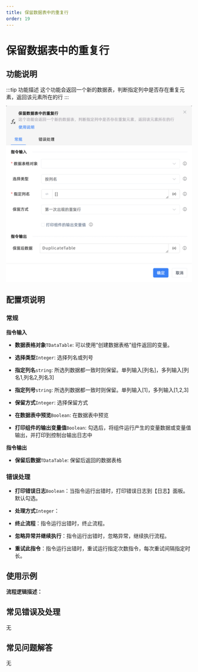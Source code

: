 ```yaml
---
title: 保留数据表中的重复行
order: 19
---
```


# 保留数据表中的重复行

## 功能说明

:::tip 功能描述
这个功能会返回一个新的数据表，判断指定列中是否存在重复元素，返回该元素所在的行
:::

![保留数据表中的重复行](../../../assets/保留数据表中的重复行_command.png)

## 配置项说明

### 常规

**指令输入**

- **数据表格对象**`TDataTable`: 可以使用“创建数据表格”组件返回的变量。

- **选择类型**`Integer`: 选择列名或列号

- **指定列名**`string`: 所选列数据都一致时则保留。单列输入[列名]，多列输入[列名1,列名2,列名3]

- **指定列号**`string`: 所选列数据都一致时则保留。单列输入[1]，多列输入[1,2,3]

- **保留方式**`Integer`: 选择保留方式

- **在数据表中预览**`Boolean`: 在数据表中预览

- **打印组件的输出变量值**`Boolean`: 勾选后，将组件运行产生的变量数据或变量值输出，并打印到控制台输出日志中


**指令输出**

- **保留后数据**`TDataTable`: 保留后返回的数据表格

### 错误处理

- **打印错误日志**`Boolean`：当指令运行出错时，打印错误日志到【日志】面板。默认勾选。

- **处理方式**`Integer`：

 - **终止流程**：指令运行出错时，终止流程。

 - **忽略异常并继续执行**：指令运行出错时，忽略异常，继续执行流程。

 - **重试此指令**：指令运行出错时，重试运行指定次数指令，每次重试间隔指定时长。

## 使用示例

**流程逻辑描述：** 

## 常见错误及处理

无

## 常见问题解答

无

